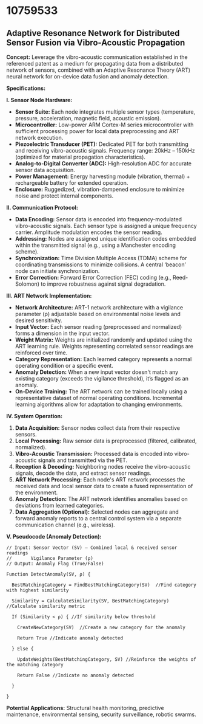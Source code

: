 # 10759533

## Adaptive Resonance Network for Distributed Sensor Fusion via Vibro-Acoustic Propagation

**Concept:** Leverage the vibro-acoustic communication established in the referenced patent as a medium for propagating data from a distributed network of sensors, combined with an Adaptive Resonance Theory (ART) neural network for on-device data fusion and anomaly detection.

**Specifications:**

**I. Sensor Node Hardware:**

*   **Sensor Suite:** Each node integrates multiple sensor types (temperature, pressure, acceleration, magnetic field, acoustic emission).
*   **Microcontroller:** Low-power ARM Cortex-M series microcontroller with sufficient processing power for local data preprocessing and ART network execution.
*   **Piezoelectric Transducer (PET):**  Dedicated PET for both transmitting and receiving vibro-acoustic signals. Frequency range: 20kHz – 150kHz (optimized for material propagation characteristics).
*   **Analog-to-Digital Converter (ADC):** High-resolution ADC for accurate sensor data acquisition.
*   **Power Management:**  Energy harvesting module (vibration, thermal) + rechargeable battery for extended operation.
*   **Enclosure:** Ruggedized, vibration-dampened enclosure to minimize noise and protect internal components.

**II. Communication Protocol:**

*   **Data Encoding:** Sensor data is encoded into frequency-modulated vibro-acoustic signals. Each sensor type is assigned a unique frequency carrier.  Amplitude modulation encodes the sensor reading.
*   **Addressing:**  Nodes are assigned unique identification codes embedded within the transmitted signal (e.g., using a Manchester encoding scheme).
*   **Synchronization:** Time Division Multiple Access (TDMA) scheme for coordinating transmissions to minimize collisions.  A central ‘beacon’ node can initiate synchronization.
*   **Error Correction:**  Forward Error Correction (FEC) coding (e.g., Reed-Solomon) to improve robustness against signal degradation.

**III. ART Network Implementation:**

*   **Network Architecture:**  ART-1 network architecture with a vigilance parameter (ρ) adjustable based on environmental noise levels and desired sensitivity.
*   **Input Vector:** Each sensor reading (preprocessed and normalized) forms a dimension in the input vector.
*   **Weight Matrix:**  Weights are initialized randomly and updated using the ART learning rule.  Weights representing correlated sensor readings are reinforced over time.
*   **Category Representation:**  Each learned category represents a normal operating condition or a specific event.
*   **Anomaly Detection:** When a new input vector doesn't match any existing category (exceeds the vigilance threshold), it’s flagged as an anomaly.
*   **On-Device Training:**  The ART network can be trained locally using a representative dataset of normal operating conditions. Incremental learning algorithms allow for adaptation to changing environments.

**IV. System Operation:**

1.  **Data Acquisition:** Sensor nodes collect data from their respective sensors.
2.  **Local Processing:** Raw sensor data is preprocessed (filtered, calibrated, normalized).
3.  **Vibro-Acoustic Transmission:** Processed data is encoded into vibro-acoustic signals and transmitted via the PET.
4.  **Reception & Decoding:** Neighboring nodes receive the vibro-acoustic signals, decode the data, and extract sensor readings.
5.  **ART Network Processing:**  Each node's ART network processes the received data and local sensor data to create a fused representation of the environment.
6.  **Anomaly Detection:** The ART network identifies anomalies based on deviations from learned categories.
7.  **Data Aggregation (Optional):**  Selected nodes can aggregate and forward anomaly reports to a central control system via a separate communication channel (e.g., wireless).

**V. Pseudocode (Anomaly Detection):**

```
// Input: Sensor Vector (SV) – Combined local & received sensor readings
//       Vigilance Parameter (ρ)
// Output: Anomaly Flag (True/False)

Function DetectAnomaly(SV, ρ) {

  BestMatchingCategory = FindBestMatchingCategory(SV)  //Find category with highest similarity

  Similarity = CalculateSimilarity(SV, BestMatchingCategory) //Calculate similarity metric

  If (Similarity < ρ) { //If similarity below threshold

    CreateNewCategory(SV)  //Create a new category for the anomaly

    Return True //Indicate anomaly detected

  } Else {

    UpdateWeights(BestMatchingCategory, SV) //Reinforce the weights of the matching category

    Return False //Indicate no anomaly detected

  }

}
```

**Potential Applications:** Structural health monitoring, predictive maintenance, environmental sensing, security surveillance, robotic swarms.